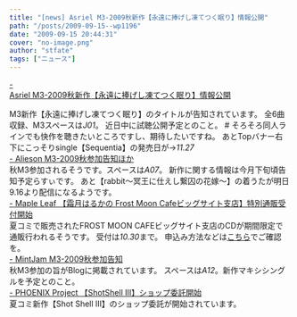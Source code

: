 ```yaml
---
title: "[news] Asriel M3-2009秋新作【永遠に捧げし凍てつく眠り】情報公開"
path: "/posts/2009-09-15--wp1196"
date: "2009-09-15 20:44:31"
cover: "no-image.png"
author: "stfate"
tags: ["ニュース"]
---
```


<style type="text/css">
<!--
p {white-space: pre-wrap};
-->
</style>

<a class="topics" href="http://www.asriel.jp/m/" target="_blank">- Asriel M3-2009秋新作【永遠に捧げし凍てつく眠り】情報公開</a>
<div class="news">M3新作【永遠に捧げし凍てつく眠り】のタイトルが告知されています。
全6曲収録、M3スペースは<em>J01</em>。
近日中に試聴公開予定とのこと。
# そろそろ同人ラインでも快作を聴きたいところですし、期待したいですね。
あとTopバナー右下にこっそりsingle【Sequentia】の発売日が→<em>11.27</em></div>
<a class="topics" href="http://www.alieson.net/html/" target="_blank">- Alieson M3-2009秋参加告知ほか</a>
<div class="news">秋M3参加されるそうです。スペースは<em>A07</em>。
新作に関する情報は今月下旬頃告知予定らすぃです。
あと【rabbit～冥王に仕えし繋囚の花嫁～】の着うたが明日9.16より配信になるようです。</div>
<a class="topics" href="http://shimotsukin.com/" target="_blank">- Maple Leaf 【霜月はるかの Frost Moon Cafeビッグサイト支店】特別通販受付開始</a>
<div class="news">夏コミで販売されたFROST MOON CAFEビッグサイト支店のCDが期間限定で通販行われるそうです。
受付は<em>10.30</em>まで。
申込み方法などは<a href="http://www.team-e.co.jp/sp/archive/fmc-pilot.html" target="_blank">こちら</a>でご確認を。</div>
<a class="topics" href="http://ameblo.jp/mint-jam/" target="_blank">- MintJam M3-2009秋参加告知</a>
<div class="news">秋M3参加の旨がBlogに掲載されています。
スペースは<em>A12</em>。新作マキシシングルを予定とのこと。</div>
<a class="topics" href="http://www.p-pr.info/" target="_blank">- PHOENIX Project 【ShotShell III】ショップ委託開始</a>
<div class="news">夏コミ新作【Shot Shell III】のショップ委託が開始されています。</div>
